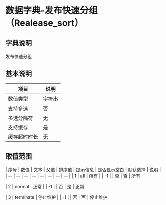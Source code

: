 # 数据字典-发布快速分组（Realease_sort）
## 字典说明
发布快速分组

## 基本说明
| 项目 | 说明 |
| -- | -- |
| 数值类型 | 字符串 |
| 支持多选 | 否 |
| 多选分隔符 | 无 |
| 支持缓存 | 是 |
| 缓存超时时长 | 无 |

## 取值范围
| 序号 | 数值 | 文本 | 父值 | 排序值 | 提示信息 | 是否显示空白 | 默认选择 | 说明 |
| -- | -- | -- | -- | -- | -- | -- | -- |
| 1 | all | 所有 |  | -1 |  | 否 | 否 | 所有

| 2 | normal | 正常 |  | -1 |  | 否 | 是 | 正常

| 3 | terminate | 停止维护 |  | -1 |  | 否 | 否 | 停止维护


